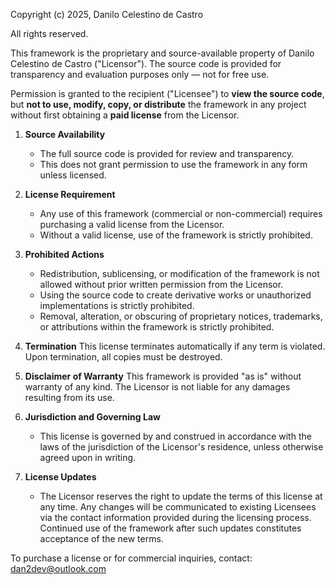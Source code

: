 Copyright (c) 2025, Danilo Celestino de Castro

All rights reserved.

This framework is the proprietary and source-available property of Danilo Celestino de Castro ("Licensor"). The source code is provided for transparency and evaluation purposes only — not for free use.

Permission is granted to the recipient ("Licensee") to **view the source code**, but **not to use, modify, copy, or distribute** the framework in any project without first obtaining a **paid license** from the Licensor.

1. **Source Availability**
   - The full source code is provided for review and transparency.
   - This does not grant permission to use the framework in any form unless licensed.

2. **License Requirement**
   - Any use of this framework (commercial or non-commercial) requires purchasing a valid license from the Licensor.
   - Without a valid license, use of the framework is strictly prohibited.

3. **Prohibited Actions**
   - Redistribution, sublicensing, or modification of the framework is not allowed without prior written permission from the Licensor.
   - Using the source code to create derivative works or unauthorized implementations is strictly prohibited.
   - Removal, alteration, or obscuring of proprietary notices, trademarks, or attributions within the framework is strictly prohibited.

4. **Termination**
   This license terminates automatically if any term is violated. Upon termination, all copies must be destroyed.

5. **Disclaimer of Warranty**
   This framework is provided "as is" without warranty of any kind. The Licensor is not liable for any damages resulting from its use.

6. **Jurisdiction and Governing Law**
   - This license is governed by and construed in accordance with the laws of the jurisdiction of the Licensor's residence, unless otherwise agreed upon in writing.

7. **License Updates**
   - The Licensor reserves the right to update the terms of this license at any time. Any changes will be communicated to existing Licensees via the contact information provided during the licensing process. Continued use of the framework after such updates constitutes acceptance of the new terms.

To purchase a license or for commercial inquiries, contact: dan2dev@outlook.com